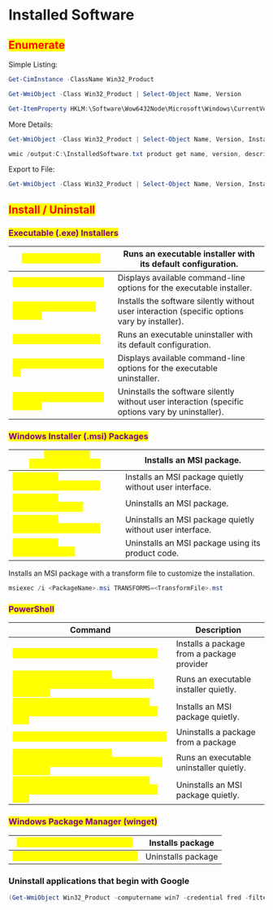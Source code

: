 # Installed Software

## <mark style="color:red;">Enumerate</mark>

Simple Listing:

```powershell
Get-CimInstance -ClassName Win32_Product
```

```powershell
Get-WmiObject -Class Win32_Product | Select-Object Name, Version
```

```powershell
Get-ItemProperty HKLM:\Software\Wow6432Node\Microsoft\Windows\CurrentVersion\Uninstall* | Select-Object DisplayName, DisplayVersion, Publisher | Format-Table –AutoSize
```

More Details:

```powershell
Get-WmiObject -Class Win32_Product | Select-Object Name, Version, InstallDate, Vendor
```

```powershell
wmic /output:C:\InstalledSoftware.txt product get name, version, description, installdate, vendor
```

Export to File:

```powershell
Get-WmiObject -Class Win32_Product | Select-Object Name, Version, InstallDate, Vendor | Export-Csv -Path "C:\InstalledSoftware.csv" -NoTypeInformation
```

## <mark style="color:red;">Install / Uninstall</mark>

### <mark style="color:purple;">Executable (.exe) Installers</mark>

| <mark style="color:yellow;">`<InstallerName>.exe`</mark>           | Runs an executable installer with its default configuration.                                      |
| ------------------------------------------------------------------ | ------------------------------------------------------------------------------------------------- |
| <mark style="color:yellow;">`<InstallerName>.exe /?`</mark>        | Displays available command-line options for the executable installer.                             |
| <mark style="color:yellow;">`<InstallerName>.exe /silent`</mark>   | Installs the software silently without user interaction (specific options vary by installer).     |
| <mark style="color:yellow;">`<UninstallerName>.exe`</mark>         | Runs an executable uninstaller with its default configuration.                                    |
| <mark style="color:yellow;">`<UninstallerName>.exe /?`</mark>      | Displays available command-line options for the executable uninstaller.                           |
| <mark style="color:yellow;">`<UninstallerName>.exe /silent`</mark> | Uninstalls the software silently without user interaction (specific options vary by uninstaller). |

### <mark style="color:purple;">Windows Installer (.msi) Packages</mark>

| <mark style="color:yellow;">`msiexec /i <PackageName>.msi`</mark>     | Installs an MSI package.                                  |
| --------------------------------------------------------------------- | --------------------------------------------------------- |
| <mark style="color:yellow;">`msiexec /i <PackageName>.msi /qn`</mark> | Installs an MSI package quietly without user interface.   |
| <mark style="color:yellow;">`msiexec /x <PackageName>.msi`</mark>     | Uninstalls an MSI package.                                |
| <mark style="color:yellow;">`msiexec /x <PackageName>.msi /qn`</mark> | Uninstalls an MSI package quietly without user interface. |
| <mark style="color:yellow;">`msiexec /x {<ProductCode>}`</mark>       | Uninstalls an MSI package using its product code.         |

Installs an MSI package with a transform file to customize the installation.

```powershell
msiexec /i <PackageName>.msi TRANSFORMS=<TransformFile>.mst
```

### <mark style="color:purple;">PowerShell</mark>

<table data-header-hidden data-full-width="true"><thead><tr><th>Command</th><th>Description</th></tr></thead><tbody><tr><td><mark style="color:yellow;"><code>Install-Package -Name &#x3C;PackageName></code></mark></td><td>Installs a package from a package provider</td></tr><tr><td><mark style="color:yellow;"><code>Start-Process -FilePath &#x3C;InstallerName>.exe -ArgumentList '/silent'</code></mark></td><td>Runs an executable installer quietly.</td></tr><tr><td><mark style="color:yellow;"><code>Start-Process -FilePath msiexec -ArgumentList '/i &#x3C;PackageName>.msi /qn'</code></mark></td><td>Installs an MSI package quietly.</td></tr><tr><td><mark style="color:yellow;"><code>Uninstall-Package -Name &#x3C;PackageName></code></mark></td><td>Uninstalls a package from a package</td></tr><tr><td><mark style="color:yellow;"><code>Start-Process -FilePath &#x3C;UninstallerName>.exe -ArgumentList '/silent'</code></mark></td><td>Runs an executable uninstaller quietly.</td></tr><tr><td><mark style="color:yellow;"><code>Start-Process -FilePath msiexec -ArgumentList '/x &#x3C;PackageName>.msi /qn'</code></mark></td><td>Uninstalls an MSI package quietly.</td></tr></tbody></table>

### <mark style="color:purple;">Windows Package Manager (winget)</mark>

| <mark style="color:yellow;">`winget install <PackageName>`</mark>   | Installs package   |
| ------------------------------------------------------------------- | ------------------ |
| <mark style="color:yellow;">`winget uninstall <PackageName>`</mark> | Uninstalls package |

### Uninstall applications that begin with Google

```powershell
(Get-WmiObject Win32_Product -computername win7 -credential fred -filter "Name like '%Google%'").Uninstall()
```
